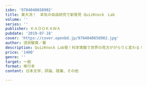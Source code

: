 ```yaml
---
isbn: '9784040658902'
title: 東大流！　本気の自由研究で新発見 QuizKnock　Lab
volume: ''
series: ''
publisher: ＫＡＤＯＫＡＷＡ
pubdate: '2019-07-18'
cover: 'https://cover.openbd.jp/9784040658902.jpg'
author: 須貝駿貴／著
description: QuizKnock Lab発！科学実験で世界の見方ががらりと変わる！
price: '1400'
genre: ''
target: 一般
format: 単行本
content: 日本文学、評論、随筆、その他

---
```

